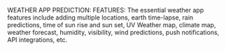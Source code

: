 WEATHER APP PREDICTION:
FEATURES:
The essential weather app features include adding multiple locations, earth time-lapse, rain predictions, time of sun rise and sun set, UV Weather map, climate map, weather forecast, humidity, visibility, wind predictions, push notifications, API integrations, etc.
